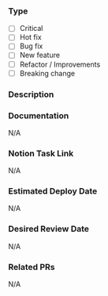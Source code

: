 ### Type
- [ ] Critical
- [ ] Hot fix
- [ ] Bug fix
- [ ] New feature
- [ ] Refactor / Improvements
- [ ] Breaking change <!--- This PR breaks some contract. Describe where does it impact! -->

### Description
<!--- 
Provide a general summary of your changes.
- Why do we need this?
- What this PR resolve/improve/fix?
- Is it critical? 
-->

### Documentation
<!-- List related docs (if any, N/A if not apply) -->
N/A

### Notion Task Link
<!-- Link of the Notion Task -->
N/A

### Estimated Deploy Date
N/A

### Desired Review Date 
N/A

### Related PRs
<!-- List related PRs from other projects (if any) -->
N/A